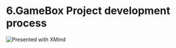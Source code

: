 # 6.GameBox Project development process

![Presented with XMind](https://github.com/metaverse22/Gamebox/blob/main/GameBox-Project-development-process/p1.png)
